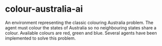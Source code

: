 # colour-australia-ai
An environment representing the classic colouring Australia problem. The agent must colour the states of Australia so no neighbouring states share a colour. Available colours are red, green and blue. Several agents have been implemented to solve this problem.

